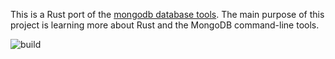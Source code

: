 This is a Rust port of the [mongodb database tools](https://github.com/mongodb/mongo-tools). The main purpose of this project is learning more about Rust and the MongoDB command-line tools.

![build](https://github.com/glowe/mongo-tools-rs/workflows/build/badge.svg)
